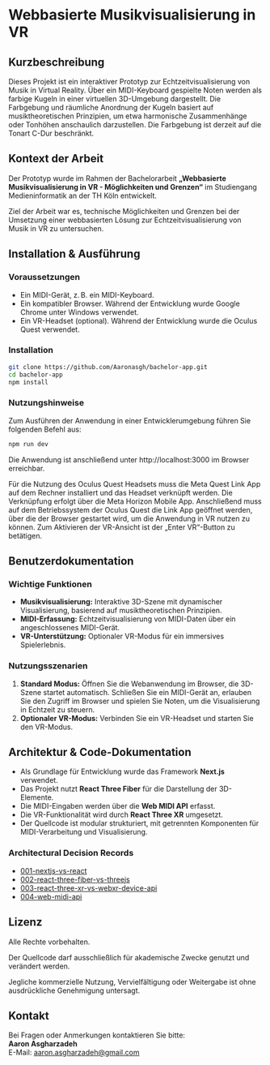 # Webbasierte Musikvisualisierung in VR

## Kurzbeschreibung

Dieses Projekt ist ein interaktiver Prototyp zur Echtzeitvisualisierung von Musik in Virtual Reality. Über ein MIDI-Keyboard gespielte Noten werden als farbige Kugeln in einer virtuellen 3D-Umgebung dargestellt. Die Farbgebung und räumliche Anordnung der Kugeln basiert auf musiktheoretischen Prinzipien, um etwa harmonische Zusammenhänge oder Tonhöhen anschaulich darzustellen.
Die Farbgebung ist derzeit auf die Tonart C-Dur beschränkt.

## Kontext der Arbeit

Der Prototyp wurde im Rahmen der Bachelorarbeit **„Webbasierte Musikvisualisierung in VR - Möglichkeiten und Grenzen“** im Studiengang Medieninformatik an der TH Köln entwickelt.

Ziel der Arbeit war es, technische Möglichkeiten und Grenzen bei der Umsetzung einer webbasierten Lösung zur Echtzeitvisualisierung von Musik in VR zu untersuchen.

## Installation & Ausführung

### Voraussetzungen

- Ein MIDI-Gerät, z. B. ein MIDI-Keyboard.
- Ein kompatibler Browser. Während der Entwicklung wurde Google Chrome unter Windows verwendet.
- Ein VR-Headset (optional). Während der Entwicklung wurde die Oculus Quest verwendet.

### Installation

```bash
git clone https://github.com/Aaronasgh/bachelor-app.git
cd bachelor-app
npm install
```

### Nutzungshinweise

Zum Ausführen der Anwendung in einer Entwicklerumgebung führen Sie folgenden Befehl aus:

```bash
npm run dev
```

Die Anwendung ist anschließend unter http://localhost:3000 im Browser erreichbar.

Für die Nutzung des Oculus Quest Headsets muss die Meta Quest Link App auf dem Rechner installiert und das Headset verknüpft werden. Die Verknüpfung erfolgt über die Meta Horizon Mobile App.
Anschließend muss auf dem Betriebssystem der Oculus Quest die Link App geöffnet werden, über die der Browser gestartet wird, um die Anwendung in VR nutzen zu können.
Zum Aktivieren der VR-Ansicht ist der „Enter VR“-Button zu betätigen.

## Benutzerdokumentation

### Wichtige Funktionen

- **Musikvisualisierung:** Interaktive 3D-Szene mit dynamischer Visualisierung, basierend auf musiktheoretischen Prinzipien.
- **MIDI-Erfassung:** Echtzeitvisualisierung von MIDI-Daten über ein angeschlossenes MIDI-Gerät.
- **VR-Unterstützung:** Optionaler VR-Modus für ein immersives Spielerlebnis.

### Nutzungsszenarien

1. **Standard Modus:** Öffnen Sie die Webanwendung im Browser, die 3D-Szene startet automatisch. Schließen Sie ein MIDI-Gerät an, erlauben Sie den Zugriff im Browser und spielen Sie Noten, um die Visualisierung in Echtzeit zu steuern.
2. **Optionaler VR-Modus:** Verbinden Sie ein VR-Headset und starten Sie den VR-Modus.

## Architektur & Code-Dokumentation

- Als Grundlage für Entwicklung wurde das Framework **Next.js** verwendet.
- Das Projekt nutzt **React Three Fiber** für die Darstellung der 3D-Elemente.
- Die MIDI-Eingaben werden über die **Web MIDI API** erfasst.
- Die VR-Funktionalität wird durch **React Three XR** umgesetzt.
- Der Quellcode ist modular strukturiert, mit getrennten Komponenten für MIDI-Verarbeitung und Visualisierung.

### Architectural Decision Records

- [001-nextjs-vs-react](./adr/001-nextjs-vs-react.md)
- [002-react-three-fiber-vs-threejs](./adr/002-react-three-fiber-vs-threejs.md)
- [003-react-three-xr-vs-webxr-device-api](./adr/003-react-three-xr-vs-webxr-device-api.md)
- [004-web-midi-api](./adr/004-web-midi-api.md)

## Lizenz

Alle Rechte vorbehalten.

Der Quellcode darf ausschließlich für akademische Zwecke genutzt und verändert werden.

Jegliche kommerzielle Nutzung, Vervielfältigung oder Weitergabe ist ohne ausdrückliche Genehmigung untersagt.

## Kontakt

Bei Fragen oder Anmerkungen kontaktieren Sie bitte:  
**Aaron Asgharzadeh**  
E-Mail: aaron.asgharzadeh@gmail.com

